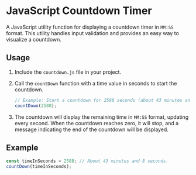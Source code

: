 # JavaScript Countdown Timer

A JavaScript utility function for displaying a countdown timer in `MM:SS` format. This utility handles input validation and provides an easy way to visualize a countdown.

## Usage

1. Include the `countdown.js` file in your project.

2. Call the `countDown` function with a time value in seconds to start the countdown.

    ```javascript
    // Example: Start a countdown for 2588 seconds (about 43 minutes and 8 seconds).
    countDown(2588);
    ```

3. The countdown will display the remaining time in `MM:SS` format, updating every second. When the countdown reaches zero, it will stop, and a message indicating the end of the countdown will be displayed.

## Example

```javascript
const timeInSeconds = 2588; // About 43 minutes and 8 seconds.
countDown(timeInSeconds);
